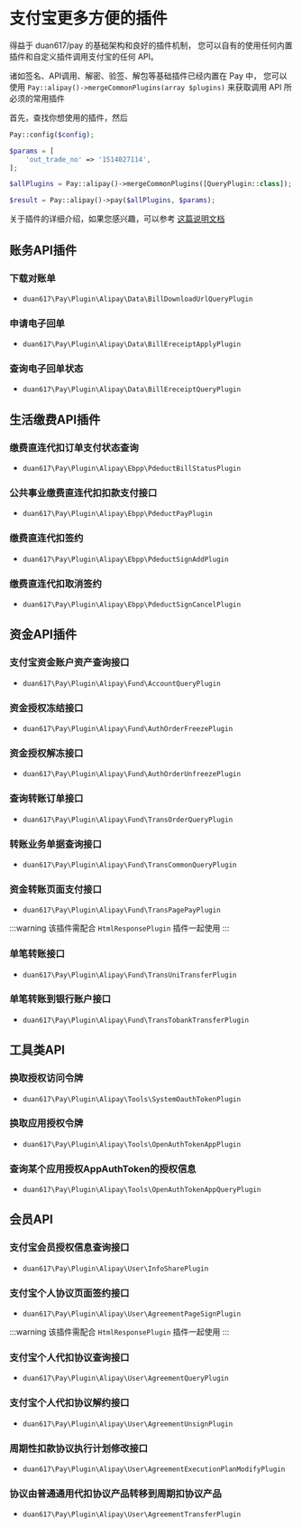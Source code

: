 # 支付宝更多方便的插件

得益于 duan617/pay 的基础架构和良好的插件机制，
您可以自有的使用任何内置插件和自定义插件调用支付宝的任何 API。

诸如签名、API调用、解密、验签、解包等基础插件已经内置在 Pay 中，
您可以使用 `Pay::alipay()->mergeCommonPlugins(array $plugins)` 来获取调用 API 所必须的常用插件

首先，查找你想使用的插件，然后

```php
Pay::config($config);

$params = [
    'out_trade_no' => '1514027114',
];

$allPlugins = Pay::alipay()->mergeCommonPlugins([QueryPlugin::class]);

$result = Pay::alipay()->pay($allPlugins, $params);
```

关于插件的详细介绍，如果您感兴趣，可以参考 [这篇说明文档](/docs/v3/kernel/plugin.md)

## 账务API插件

### 下载对账单

- `duan617\Pay\Plugin\Alipay\Data\BillDownloadUrlQueryPlugin`

### 申请电子回单

- `duan617\Pay\Plugin\Alipay\Data\BillEreceiptApplyPlugin`

### 查询电子回单状态

- `duan617\Pay\Plugin\Alipay\Data\BillEreceiptQueryPlugin`

## 生活缴费API插件

### 缴费直连代扣订单支付状态查询

- `duan617\Pay\Plugin\Alipay\Ebpp\PdeductBillStatusPlugin`

### 公共事业缴费直连代扣扣款支付接口

- `duan617\Pay\Plugin\Alipay\Ebpp\PdeductPayPlugin`

### 缴费直连代扣签约

- `duan617\Pay\Plugin\Alipay\Ebpp\PdeductSignAddPlugin`

### 缴费直连代扣取消签约

- `duan617\Pay\Plugin\Alipay\Ebpp\PdeductSignCancelPlugin`

## 资金API插件

### 支付宝资金账户资产查询接口

- `duan617\Pay\Plugin\Alipay\Fund\AccountQueryPlugin`

### 资金授权冻结接口

- `duan617\Pay\Plugin\Alipay\Fund\AuthOrderFreezePlugin`

### 资金授权解冻接口

- `duan617\Pay\Plugin\Alipay\Fund\AuthOrderUnfreezePlugin`

### 查询转账订单接口

- `duan617\Pay\Plugin\Alipay\Fund\TransOrderQueryPlugin`

### 转账业务单据查询接口

- `duan617\Pay\Plugin\Alipay\Fund\TransCommonQueryPlugin`

### 资金转账页面支付接口

- `duan617\Pay\Plugin\Alipay\Fund\TransPagePayPlugin`

:::warning
该插件需配合 `HtmlResponsePlugin` 插件一起使用
:::

### 单笔转账接口

- `duan617\Pay\Plugin\Alipay\Fund\TransUniTransferPlugin`

### 单笔转账到银行账户接口

- `duan617\Pay\Plugin\Alipay\Fund\TransTobankTransferPlugin`

## 工具类API

### 换取授权访问令牌

- `duan617\Pay\Plugin\Alipay\Tools\SystemOauthTokenPlugin`

### 换取应用授权令牌

- `duan617\Pay\Plugin\Alipay\Tools\OpenAuthTokenAppPlugin`

### 查询某个应用授权AppAuthToken的授权信息

- `duan617\Pay\Plugin\Alipay\Tools\OpenAuthTokenAppQueryPlugin`

## 会员API

### 支付宝会员授权信息查询接口

- `duan617\Pay\Plugin\Alipay\User\InfoSharePlugin`

### 支付宝个人协议页面签约接口

- `duan617\Pay\Plugin\Alipay\User\AgreementPageSignPlugin`

:::warning
该插件需配合 `HtmlResponsePlugin` 插件一起使用
:::

### 支付宝个人代扣协议查询接口

- `duan617\Pay\Plugin\Alipay\User\AgreementQueryPlugin`

### 支付宝个人代扣协议解约接口

- `duan617\Pay\Plugin\Alipay\User\AgreementUnsignPlugin`

### 周期性扣款协议执行计划修改接口

- `duan617\Pay\Plugin\Alipay\User\AgreementExecutionPlanModifyPlugin`

### 协议由普通通用代扣协议产品转移到周期扣协议产品

- `duan617\Pay\Plugin\Alipay\User\AgreementTransferPlugin`
